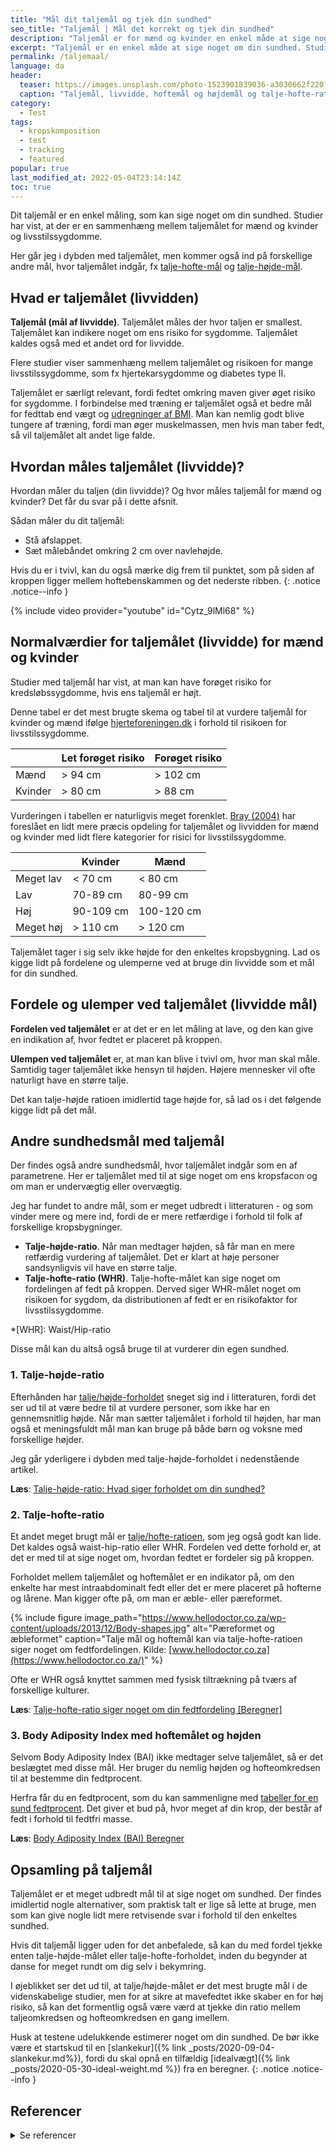 ```yaml
---
title: "Mål dit taljemål og tjek din sundhed"
seo_title: "Taljemål | Mål det korrekt og tjek din sundhed"
description: "Taljemål er for mænd og kvinder en enkel måde at sige noget om din sundhed. Tjek her hvordan du måler det og bruger det?"
excerpt: "Taljemål er en enkel måde at sige noget om din sundhed. Studier har vist, at der er en sammenhæng mellem taljemål for mænd og kvinder og risiko for livsstilssygdomme. Jeg har researchet lidt på hvilke forskellige taljemål, der findes."
permalink: /taljemaal/
language: da
header:
  teaser: https://images.unsplash.com/photo-1523901839036-a3030662f220?ixlib=rb-1.2.1&ixid=MnwxMjA3fDB8MHxwaG90by1wYWdlfHx8fGVufDB8fHx8&auto=format&fit=crop&w=400&q=5
  caption: "Taljemål, livvidde, hoftemål og højdemål og talje-hofte-ratioen."
category:
  - Test
tags:
  - kropskomposition
  - test
  - tracking
  - featured
popular: true
last_modified_at: 2022-05-04T23:14:14Z
toc: true
---
```


Dit taljemål er en enkel måling, som kan sige noget om din sundhed. Studier har vist, at der er en sammenhæng mellem taljemålet for mænd og kvinder og livsstilssygdomme.

Her går jeg i dybden med taljemålet, men kommer også ind på forskellige andre mål, hvor taljemålet indgår, fx [talje-hofte-mål](/talje-hofte-ratio/) og [talje-højde-mål](/talje-hoejde-beregner/).

## Hvad er taljemålet (livvidden)

**Taljemål (mål af livvidde)**. Taljemålet måles der hvor taljen er smallest. Taljemålet kan indikere noget om ens risiko for sygdomme. Taljemålet kaldes også med et andet ord for livvidde.

Flere studier viser sammenhæng mellem taljemålet og risikoen for mange livsstilssygdomme, som fx hjertekarsygdomme og diabetes type II.

Taljemålet er særligt relevant, fordi fedtet omkring maven giver øget risiko for sygdomme. I forbindelse med træning er taljemålet også et bedre mål for fedttab end vægt og [udregninger af BMI](/bmi/). Man kan nemlig godt blive tungere af træning, fordi man øger muskelmassen, men hvis man taber fedt, så vil taljemålet alt andet lige falde.

## Hvordan måles taljemålet (livvidde)?

Hvordan måler du taljen (din livvidde)? Og hvor måles taljemål for mænd og kvinder? Det får du svar på i dette afsnit.

Sådan måler du dit taljemål:

- Stå afslappet.
- Sæt målebåndet omkring 2 cm over navlehøjde.

Hvis du er i tvivl, kan du også mærke dig frem til punktet, som på siden af kroppen ligger mellem hoftebenskammen og det nederste ribben.
{: .notice .notice--info }

{% include video provider="youtube" id="Cytz_9lMl68" %}

## Normalværdier for taljemålet (livvidde) for mænd og kvinder

Studier med taljemål har vist, at man kan have forøget risiko for kredsløbssygdomme, hvis ens taljemål er højt.

Denne tabel er det mest brugte skema og tabel til at vurdere taljemål for kvinder og mænd ifølge [hjerteforeningen.dk](https://hjerteforeningen.dk/2013/05/fedt-paa-maven-er-ufedt/) i forhold til risikoen for livsstilssygdomme.

|         | Let forøget risiko | Forøget risiko |
|---------|--------------------|----------------|
| Mænd    | > 94 cm            | > 102 cm       |
| Kvinder | > 80 cm            | > 88 cm        |

Vurderingen i tabellen er naturligvis meget forenklet. [Bray (2004)](https://academic.oup.com/ajcn/article/79/3/347/4690117) har foreslået en lidt mere præcis opdeling for taljemålet og livvidden for mænd og kvinder med lidt flere kategorier for risici for livsstilssygdomme.

|           | Kvinder   | Mænd        |
|-----------|-----------|-------------|
| Meget lav | < 70 cm   | < 80 cm     |
| Lav       | 70-89 cm  | 80-99 cm    |
| Høj       | 90-109 cm | 100-120 cm  |
| Meget høj | > 110 cm  | > 120 cm    |

Taljemålet tager i sig selv ikke højde for den enkeltes kropsbygning. Lad os kigge lidt på fordelene og ulemperne ved at bruge din livvidde som et mål for din sundhed.

## Fordele og ulemper ved taljemålet (livvidde mål)

**Fordelen ved taljemålet** er at det er en let måling at lave, og den kan give en indikation af, hvor fedtet er placeret på kroppen.

**Ulempen ved taljemålet** er, at man kan blive i tvivl om, hvor man skal måle. Samtidig tager taljemålet ikke hensyn til højden. Højere mennesker vil ofte naturligt have en større talje.

Det kan talje-højde ratioen imidlertid tage højde for, så lad os i det følgende kigge lidt på det mål.

## Andre sundhedsmål med taljemål

Der findes også andre sundhedsmål, hvor taljemålet indgår som en af parametrene. Her er taljemålet med til at sige noget om ens kropsfacon og om man er undervægtig eller overvægtig.

Jeg har fundet to andre mål, som er meget udbredt i litteraturen - og som vinder mere og mere ind, fordi de er mere retfærdige i forhold til folk af forskellige kropsbygninger.

- **Talje-højde-ratio**. Når man medtager højden, så får man en mere retfærdig vurdering af taljemålet. Det er klart at høje personer sandsynligvis vil have en større talje.
- **Talje-hofte-ratio (WHR)**. Talje-hofte-målet kan sige noget om fordelingen af fedt på kroppen. Derved siger WHR-målet noget om risikoen for sygdom, da distributionen af fedt er en risikofaktor for livsstilssygdomme.

*[WHR]: Waist/Hip-ratio

Disse mål kan du altså også bruge til at vurderer din egen sundhed.

### 1. Talje-højde-ratio

Efterhånden har [talje/højde-forholdet](/talje-hoejde-beregner/) sneget sig ind i litteraturen, fordi det ser ud til at være bedre til at vurdere personer, som ikke har en gennemsnitlig højde. Når man sætter taljemålet i forhold til højden, har man også et meningsfuldt mål man kan bruge på både børn og voksne med forskellige højder.

Jeg går yderligere i dybden med talje-højde-forholdet i nedenstående artikel.

**Læs**: [Talje-højde-ratio: Hvad siger forholdet om din sundhed?](/talje-hoejde-beregner/)

### 2. Talje-hofte-ratio

Et andet meget brugt mål er [talje/hofte-ratioen](/talje-hofte-ratio/), som jeg også godt kan lide. Det kaldes også waist-hip-ratio eller WHR. Fordelen ved dette forhold er, at det er med til at sige noget om, hvordan fedtet er fordeler sig på kroppen.

Forholdet mellem taljemålet og hoftemålet er en indikator på, om den enkelte har mest intraabdominalt fedt eller det er mere placeret på hofterne og lårene. Man kigger ofte på, om man er æble- eller pæreformet.

{% include figure image_path="https://www.hellodoctor.co.za/wp-content/uploads/2013/12/Body-shapes.jpg" alt="Pæreformet og æbleformet" caption="Talje mål og hoftemål kan via talje-hofte-ratioen siger noget om fedtfordelingen. Kilde: [www.hellodoctor.co.za](https://www.hellodoctor.co.za/)" %}

Ofte er WHR også knyttet sammen med fysisk tiltrækning på tværs af forskellige kulturer.

**Læs**: [Talje-hofte-ratio siger noget om din fedtfordeling [Beregner]](/talje-hofte-ratio/)

### 3. Body Adiposity Index med hoftemålet og højden

Selvom Body Adiposity Index (BAI) ikke medtager selve taljemålet, så er det beslægtet med disse mål. Her bruger du nemlig højden og hofteomkredsen til at bestemme din fedtprocent.

Herfra får du en fedtprocent, som du kan sammenligne med [tabeller for en sund fedtprocent](/fedtprocent-normer/). Det giver et bud på, hvor meget af din krop, der består af fedt i forhold til fedtfri masse.

**Læs**: [Body Adiposity Index (BAI) Beregner](/bai-body-adiposity-index/)

## Opsamling på taljemål

Taljemålet er et meget udbredt mål til at sige noget om sundhed. Der findes imidlertid nogle alternativer, som praktisk talt er lige så lette at bruge, men som kan give nogle lidt mere retvisende svar i forhold til den enkeltes sundhed.

Hvis dit taljemål ligger uden for det anbefalede, så kan du med fordel tjekke enten talje-højde-målet eller talje-hofte-forholdet, inden du begynder at danse for meget rundt om dig selv i bekymring.

I øjeblikket ser det ud til, at talje/højde-målet er det mest brugte mål i de videnskabelige studier, men for at sikre at mavefedtet ikke skaber en for høj risiko, så kan det formentlig også være værd at tjekke din ratio mellem taljeomkredsen og hofteomkredsen en gang imellem.

Husk at testene udelukkende estimerer noget om din sundhed. De bør ikke være et startskud til en [slankekur]({% link _posts/2020-09-04-slankekur.md%}), fordi du skal opnå en tilfældig [idealvægt]({% link _posts/2020-05-30-ideal-weight.md %}) fra en beregner.
{: .notice .notice--info }

## Referencer

<details markdown="1">
  <summary>Se referencer</summary>

- Han, T. S., E. M. van Leer, J. C. Seidell, og M. E. Lean. 1995. “Waist Circumference Action Levels in the Identification of Cardiovascular Risk Factors: Prevalence Study in a Random Sample.” BMJ: British Medical Journal 311 (7017): 1401. <https://doi.org/10.1136/bmj.311.7017.1401>.
- Han, T. S., E. M. van Leer, J. C. Seidell, og M. E. Lean. 1996. “Waist Circumference as a Screening Tool for Cardiovascular Risk Factors: Evaluation of Receiver Operating Characteristics (ROC)”. Obesity Research 4 (6): 533–47. <https://doi.org/10.1002/j.1550-8528.1996.tb00267.x>.
- Dobbelsteyn, C. J., M. R. Joffres, D. R. MacLean, og G. Flowerdew. 2001. “A Comparative Evaluation of Waist Circumference, Waist-to-Hip Ratio and Body Mass Index as Indicators of Cardiovascular Risk Factors. The Canadian Heart Health Surveys”. International Journal of Obesity and Related Metabolic Disorders: Journal of the International Association for the Study of Obesity 25 (5): 652–61. <https://doi.org/10.1038/sj.ijo.0801582>.
- Janssen, Ian, Peter T. Katzmarzyk, og Robert Ross. 2004. “Waist Circumference and Not Body Mass Index Explains Obesity-Related Health Risk”. The American Journal of Clinical Nutrition 79 (3): 379–84. <https://doi.org/10.1093/ajcn/79.3.379>.
- Bray, George A. 2004. “Don’t Throw the Baby out with the Bath Water”. The American Journal of Clinical Nutrition 79 (3): 347–49. <https://doi.org/10.1093/ajcn/79.3.347>.
</details>
